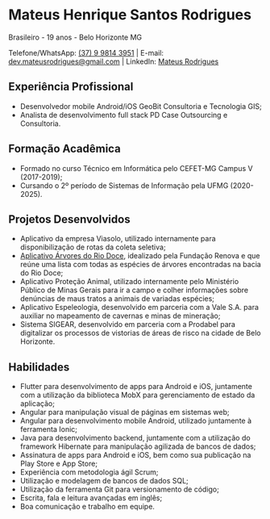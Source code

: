 # Mateus Henrique Santos Rodrigues

Brasileiro - 19 anos - Belo Horizonte MG

Telefone/WhatsApp: [(37) 9 9814 3951](https://wa.me/5537998143951) | E-mail: dev.mateusrodrigues@gmail.com | LinkedIn: [Mateus Rodrigues](https://www.linkedin.com/in/mateus-santos-78a927151/)

## Experiência Profissional
* Desenvolvedor mobile Android/iOS GeoBit Consultoria e Tecnologia GIS;
* Analista de desenvolvimento full stack PD Case Outsourcing e Consultoria.

## Formação Acadêmica
* Formado no curso Técnico em Informática pelo CEFET-MG Campus V (2017-2019);
* Cursando o 2º período de Sistemas de Informação pela UFMG (2020-2025).

## Projetos Desenvolvidos
* Aplicativo da empresa Viasolo, utilizado internamente para disponibilização de rotas da coleta seletiva;
* [Aplicativo Árvores do Rio Doce](https://play.google.com/store/apps/details?id=com.geobit.renovaqrcode), idealizado pela Fundação Renova e que reúne uma lista com todas as espécies de árvores encontradas na bacia do Rio Doce;
* Aplicativo Proteção Animal, utilizado internamente pelo Ministério Público de Minas Gerais para ir a campo e colher informações sobre denúncias de maus tratos a animais de variadas espécies;
* Aplicativo Espeleologia, desenvolvido em parceria com a Vale S.A. para auxiliar no mapeamento de cavernas e minas de mineração;
* Sistema SIGEAR, desenvolvido em parceria com a Prodabel para digitalizar os processos de vistorias de áreas de risco na cidade de Belo Horizonte.

## Habilidades
* Flutter para desenvolvimento de apps para Android e iOS, juntamente com a utilização da biblioteca MobX para gerenciamento de estado da aplicação;
* Angular para manipulação visual de páginas em sistemas web;
* Angular para desenvolvimento mobile Android, utilizado juntamente à ferramenta Ionic;
* Java para desenvolvimento backend, juntamente com a utilização do framework Hibernate para manipulação agilizada de bancos de dados;
* Assinatura de apps para Android e iOS, bem como sua publicação na Play Store e App Store;
* Experiência com metodologia ágil Scrum;
* Utilização e modelagem de bancos de dados SQL;
* Utilização da ferramenta Git para versionamento de código;
* Escrita, fala e leitura avançadas em inglês;
* Boa comunicação e trabalho em equipe.
